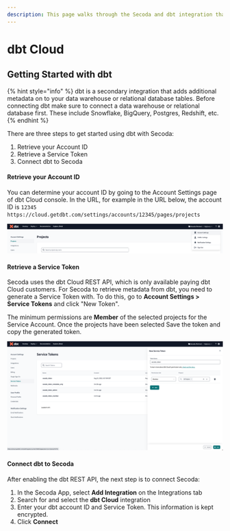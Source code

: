 ```yaml
---
description: This page walks through the Secoda and dbt integration that Secoda supports
---
```


# dbt Cloud

## **Getting Started with dbt** <a href="#h_3a4bfd6458" id="h_3a4bfd6458"></a>

{% hint style="info" %}
dbt is a secondary integration that adds additional metadata on to your data warehouse or relational database tables. Before connecting dbt make sure to connect a data warehouse or relational database first. These include Snowflake, BigQuery, Postgres, Redshift, etc.
{% endhint %}

There are three steps to get started using dbt with Secoda:

1. Retrieve your Account ID
2. Retrieve a Service Token
3. Connect dbt to Secoda

#### **Retrieve your Account ID** <a href="#h_89d08409d1" id="h_89d08409d1"></a>

You can determine your account ID by going to the Account Settings page of dbt Cloud console. In the URL, for example in the URL below, the account ID is `12345 https://cloud.getdbt.com/settings/accounts/12345/pages/projects`

![](https://raw.githubusercontent.com/secoda/gitbook/master/.gitbook/assets/image%20(2).png)

#### **Retrieve a Service Token** <a href="#h_a2cb9baed8" id="h_a2cb9baed8"></a>

Secoda uses the dbt Cloud REST API, which is only available paying dbt Cloud customers. For Secoda to retrieve metadata from dbt, you need to generate a Service Token with. To do this, go to **Account Settings > Service Tokens** and click "New Token".&#x20;

The minimum permissions are **Member** of the selected projects for the Service Account. Once the projects have been selected Save the token and copy the generated token.

![](https://raw.githubusercontent.com/secoda/gitbook/master/.gitbook/assets/image%20(4).png)

#### **Connect dbt to Secoda** <a href="#h_d49e98be3a" id="h_d49e98be3a"></a>

After enabling the dbt REST API, the next step is to connect Secoda:

1. In the Secoda App, select **Add Integration** on the Integrations tab
2. Search for and select the **dbt Cloud** integration
3. Enter your dbt account ID and Service Token. This information is kept encrypted.
4. Click **Connect**
